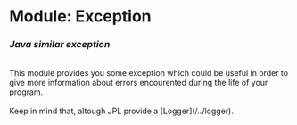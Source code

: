 # **Module: Exception**
### ***Java similar exception***  
<br>
This module provides you some exception which could be useful in order to give more information about errors encourented during the life of your program.
<br><br>
Keep in mind that, altough JPL provide a [Logger](/../logger).

